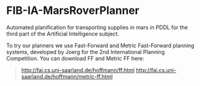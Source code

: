 # FIB-IA-MarsRoverPlanner

Automated planification for transporting supplies in mars in PDDL for the third part of the Artificial Intelligence subject.

To try our planners we use Fast-Forward and Metric Fast-Forward planning systems, developed by Joerg for the 2nd International Planning Competition. You can download FF and Metric FF here:
> http://fai.cs.uni-saarland.de/hoffmann/ff.html
> http://fai.cs.uni-saarland.de/hoffmann/metric-ff.html
